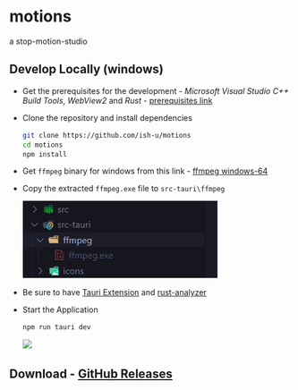 # motions

a stop-motion-studio

## Develop Locally (windows)

- Get the prerequisites for the development - _Microsoft Visual Studio C++ Build Tools_, _WebView2_ and _Rust_ - [prerequisites link](https://tauri.app/v1/guides/getting-started/prerequisites/)

- Clone the repository and install dependencies

  ```bash
  git clone https://github.com/ish-u/motions
  cd motions
  npm install
  ```

- Get `ffmpeg` binary for windows from this link - [ffmpeg windows-64](https://ffbinaries.com/downloads)

- Copy the extracted `ffmpeg.exe` file to `src-tauri\ffmpeg`

  ![](./demo//ffmpeg.png)

- Be sure to have [Tauri Extension](https://marketplace.visualstudio.com/items?itemName=tauri-apps.tauri-vscode) and
  [rust-analyzer](https://marketplace.visualstudio.com/items?itemName=rust-lang.rust-analyzer)

- Start the Application

  ```bash
  npm run tauri dev
  ```

  ![](./demo/motions.gif)

## Download - [GitHub Releases](https://github.com/ish-u/motions/releases)
